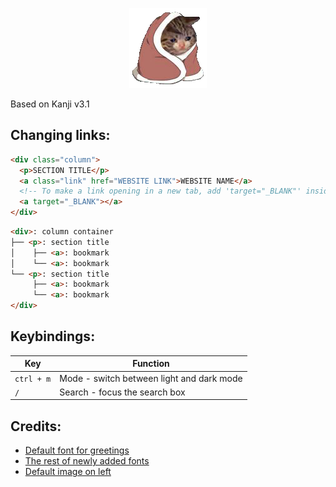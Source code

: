 <p align="center">
  <img src="cat_blanket.png">
</p>

Based on Kanji v3.1 

## Changing links:

```html
<div class="column">
  <p>SECTION TITLE</p>
  <a class="link" href="WEBSITE LINK">WEBSITE NAME</a>
  <!-- To make a link opening in a new tab, add 'target="_BLANK"' inside the link tag: -->
  <a target="_BLANK"></a>
</div>
```

```html
<div>: column container
├── <p>: section title
│    ├── <a>: bookmark
│    └── <a>: bookmark
└── <p>: section title
     ├── <a>: bookmark
     └── <a>: bookmark
</div>
```

## Keybindings:

| Key        | Function                                  |
| ---------- | ----------------------------------------- |
| `ctrl + m` | Mode - switch between light and dark mode |
| `/`        | Search - focus the search box             |

## Credits:

- [Default font for greetings](https://www.1001fonts.com/electroharmonix-font.html)
- [The rest of newly added fonts](https://fonts.google.com/)
- [Default image on left](https://wallpapercave.com/mt-fuji-wallpaper)

